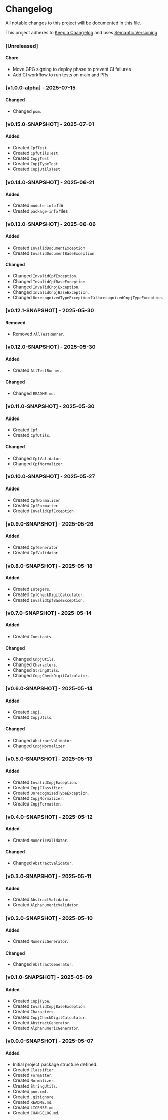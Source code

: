 # Changelog

All notable changes to this project will be documented in this file.

This project adheres to [Keep a Changelog](https://keepachangelog.com/en/1.0.0/)
and uses [Semantic Versioning](https://semver.org/).

### [Unreleased]
#### Chore
- Move GPG signing to deploy phase to prevent CI failures
- Add CI workflow to run tests on main and PRs

### [v1.0.0-alpha] - 2025-07-15
#### Changed
- Changed `pom`.

### [v0.15.0-SNAPSHOT] - 2025-07-01
#### Added
- Created `CpfTest`
- Created `CpfUtilsTest`
- Created `CnpjTest`
- Created `CnpjTypeTest`
- Created `CnpjUtilsTest`

### [v0.14.0-SNAPSHOT] - 2025-06-21
#### Added
- Created `module-info` file
- Created `package-info` files

### [v0.13.0-SNAPSHOT] - 2025-06-06
#### Added
- Created `InvalidDocumentException`
- Created `InvalidDocumentBaseException`
#### Changed
- Changed `InvalidCpfException`.
- Changed `InvalidCpfBaseException`.
- Changed `InvalidCnpjException`.
- Changed `InvalidCnpjBaseException`.
- Changed `UnrecognizedTypeException` to `UnrecognizedCnpjTypeException`.

### [v0.12.1-SNAPSHOT] - 2025-05-30
#### Removed
- Removed `AllTestRunner`.

### [v0.12.0-SNAPSHOT] - 2025-05-30
#### Added
- Created `AllTestRunner`.
#### Changed
- Changed `README.md`.

### [v0.11.0-SNAPSHOT] - 2025-05-30
#### Added
- Created `Cpf`.
- Created `CpfUtils`.
#### Changed
- Changed `CpfValidator`.
- Changed `CpfNormalizer`.

### [v0.10.0-SNAPSHOT] - 2025-05-27
#### Added
- Created `CpfNormalizer`
- Created `CpfFormatter`
- Created `InvalidCpfException`

### [v0.9.0-SNAPSHOT] - 2025-05-26
#### Added
- Created `CpfGenerator`
- Created `CpfValidator`

### [v0.8.0-SNAPSHOT] - 2025-05-18
#### Added
- Created `Integers`.
- Created `CpfCheckDigitCalculator`.
- Created `InvalidCpfBaseException`.

### [v0.7.0-SNAPSHOT] - 2025-05-14
#### Added
- Created `Constants`.
#### Changed
- Changed `CnpjUtils`.
- Changed `Characters`.
- Changed `StringUtils`.
- Changed `CnpjCheckDigitCalculator`.

### [v0.6.0-SNAPSHOT] - 2025-05-14
#### Added
- Created `Cnpj`.
- Created `CnpjUtils`.
#### Changed
- Changed `AbstractValidator`
- Changed `CnpjNormalizer`

### [v0.5.0-SNAPSHOT] - 2025-05-13
#### Added
- Created `InvalidCnpjException`.
- Created `CnpjClassifier`.
- Created `UnrecognizedTypeException`.
- Created `CnpjNormalizer`.
- Created `CnpjFormatter`.

### [v0.4.0-SNAPSHOT] - 2025-05-12
#### Added
- Created `NumericValidator`.
#### Changed
- Changed `AbstractValidator`.

### [v0.3.0-SNAPSHOT] - 2025-05-11
#### Added
- Created `AbstractValidator`.
- Created `AlphanumericValidator`.

### [v0.2.0-SNAPSHOT] - 2025-05-10
#### Added
- Created `NumericGenerator`.
#### Changed
- Changed `AbstractGenerator`.

### [v0.1.0-SNAPSHOT] - 2025-05-09
#### Added
- Created `CnpjType`.
- Created `InvalidCnpjBaseException`.
- Created `Characters`.
- Created `CnpjCheckDigitCalculator`.
- Created `AbstractGenerator`.
- Created `AlphanumericGenerator`.

### [v0.0.0-SNAPSHOT] - 2025-05-07
#### Added
- Initial project package structure defined.
- Created `Classifier`.
- Created `Formatter`.
- Created `Normalizer`.
- Created `StringUtils`.
- Created `pom.xml`.
- Created `.gitignore`.
- Created `README.md`.
- Created `LICENSE.md`.
- Created `CHANGELOG.md`.